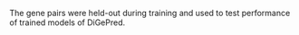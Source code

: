 The gene pairs were held-out during training and used to test performance of trained models of DiGePred.

